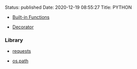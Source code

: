 Status: published
Date: 2020-12-19 08:55:27
Title: PYTHON

- [Built-in Functions](http://www.jerrylsu.net/articles/2020/programming-Python-build-in-function.html)

- [Decorator](http://www.jerrylsu.net/articles/2020/programming-Python-Decorator.html)

### Library

- [requests](http://www.jerrylsu.net/articles/2020/programming-Python-Requests.html)

- [os.path](http://www.jerrylsu.net/articles/2020/programming-Python-os.path.html)
